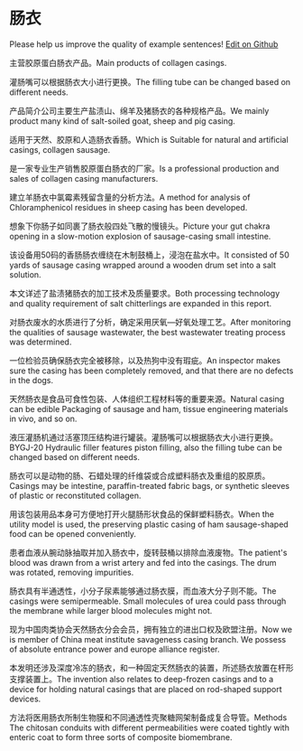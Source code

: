 # 肠衣

Please help us improve the quality of example sentences! [Edit on Github](https://github.com/jiyushe/jiyu-example-sentence-source/blob/main/chinese/changyi.md)

<p><span class="chinese">主营胶原蛋白肠衣产品。</span><span class="english">Main products of collagen casings.</span></p>

<p><span class="chinese">灌肠嘴可以根据肠衣大小进行更换。</span><span class="english">The filling tube can be changed based on different needs.</span></p>

<p><span class="chinese">产品简介公司主要生产盐渍山、绵羊及猪肠衣的各种规格产品。</span><span class="english">We mainly product many kind of salt-soiled goat, sheep and pig casing.</span></p>

<p><span class="chinese">适用于天然、胶原和人造肠衣香肠。</span><span class="english">Which is Suitable for natural and artificial casings, collagen sausage.</span></p>

<p><span class="chinese">是一家专业生产销售胶原蛋白肠衣的厂家。</span><span class="english">Is a professional production and sales of collagen casing manufacturers.</span></p>

<p><span class="chinese">建立羊肠衣中氯霉素残留含量的分析方法。</span><span class="english">A method for analysis of Chloramphenicol residues in sheep casing has been developed.</span></p>

<p><span class="chinese">想象下你肠子如同裹了肠衣般四处飞散的慢镜头。</span><span class="english">Picture your gut chakra opening in a slow-motion explosion of sausage-casing small intestine.</span></p>

<p><span class="chinese">该设备用50码的香肠肠衣缠绕在木制鼓桶上，浸泡在盐水中。</span><span class="english">It consisted of 50 yards of sausage casing wrapped around a wooden drum set into a salt solution.</span></p>

<p><span class="chinese">本文详述了盐渍猪肠衣的加工技术及质量要求。</span><span class="english">Both processing technology and quality requirement of salt chitterlings are expanded in this report.</span></p>

<p><span class="chinese">对肠衣废水的水质进行了分析，确定采用厌氧—好氧处理工艺。</span><span class="english">After monitoring the qualities of sausage wastewater, the best wastewater treating process was determined.</span></p>

<p><span class="chinese">一位检验员确保肠衣完全被移除，以及热狗中没有瑕疵。</span><span class="english">An inspector makes sure the casing has been completely removed, and that there are no defects in the dogs.</span></p>

<p><span class="chinese">天然肠衣是食品可食性包装、人体组织工程材料等的重要来源。</span><span class="english">Natural casing can be edible Packaging of sausage and ham, tissue engineering materials in vivo, and so on.</span></p>

<p><span class="chinese">液压灌肠机通过活塞顶压结构进行罐装。灌肠嘴可以根据肠衣大小进行更换。</span><span class="english">BYGJ-20 Hydraulic filler features piston filling, also the filling tube can be changed based on different needs.</span></p>

<p><span class="chinese">肠衣可以是动物的肠、石蜡处理的纤维袋或合成塑料肠衣及重组的胶原质。</span><span class="english">Casings may be intestine, paraffin-treated fabric bags, or synthetic sleeves of plastic or reconstituted collagen.</span></p>

<p><span class="chinese">用该包装用品本身可方便地打开火腿肠形状食品的保鲜塑料肠衣。</span><span class="english">When the utility model is used, the preserving plastic casing of ham sausage-shaped food can be opened conveniently.</span></p>

<p><span class="chinese">患者血液从腕动脉抽取并加入肠衣中，旋转鼓桶以排除血液废物。</span><span class="english">The patient's blood was drawn from a wrist artery and fed into the casings. The drum was rotated, removing impurities.</span></p>

<p><span class="chinese">肠衣具有半通透性，小分子尿素能够通过肠衣膜，而血液大分子则不能。</span><span class="english">The casings were semipermeable. Small molecules of urea could pass through the membrane while larger blood molecules might not.</span></p>

<p><span class="chinese">现为中国肉类协会天然肠衣分会会员，拥有独立的进出口权及欧盟注册。</span><span class="english">Now we is member of China meat institute savageness casing branch. We possess of absolute entrance power and europe alliance register.</span></p>

<p><span class="chinese">本发明还涉及深度冷冻的肠衣，和一种固定天然肠衣的装置，所述肠衣放置在杆形支撑装置上。</span><span class="english">The invention also relates to deep-frozen casings and to a device for holding natural casings that are placed on rod-shaped support devices.</span></p>

<p><span class="chinese">方法将医用肠衣所制生物膜和不同通透性壳聚糖网架制备成复合导管。</span><span class="english">Methods The chitosan conduits with different permeabilities were coated tightly with enteric coat to form three sorts of composite biomembrane.</span></p>

